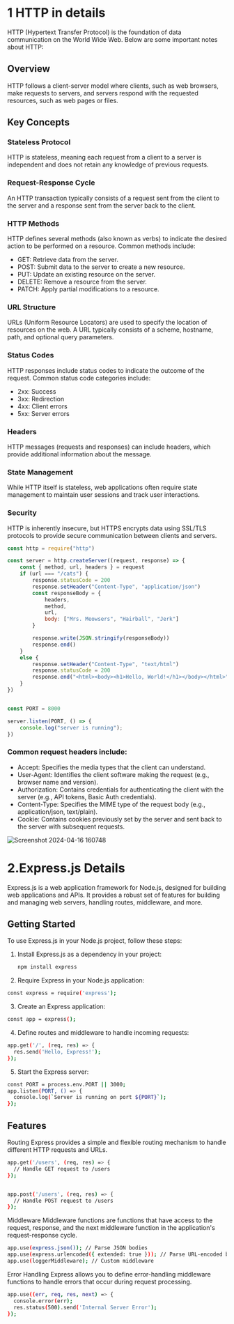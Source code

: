# 1 HTTP in details

HTTP (Hypertext Transfer Protocol) is the foundation of data communication on the World Wide Web. Below are some important notes about HTTP:

## Overview

HTTP follows a client-server model where clients, such as web browsers, make requests to servers, and servers respond with the requested resources, such as web pages or files.

## Key Concepts

### Stateless Protocol

HTTP is stateless, meaning each request from a client to a server is independent and does not retain any knowledge of previous requests.

### Request-Response Cycle

An HTTP transaction typically consists of a request sent from the client to the server and a response sent from the server back to the client.

### HTTP Methods

HTTP defines several methods (also known as verbs) to indicate the desired action to be performed on a resource. Common methods include:
- GET: Retrieve data from the server.
- POST: Submit data to the server to create a new resource.
- PUT: Update an existing resource on the server.
- DELETE: Remove a resource from the server.
- PATCH: Apply partial modifications to a resource.

### URL Structure

URLs (Uniform Resource Locators) are used to specify the location of resources on the web. A URL typically consists of a scheme, hostname, path, and optional query parameters.

### Status Codes

HTTP responses include status codes to indicate the outcome of the request. Common status code categories include:
- 2xx: Success
- 3xx: Redirection
- 4xx: Client errors
- 5xx: Server errors

### Headers

HTTP messages (requests and responses) can include headers, which provide additional information about the message.

### State Management

While HTTP itself is stateless, web applications often require state management to maintain user sessions and track user interactions.

### Security

HTTP is inherently insecure, but HTTPS encrypts data using SSL/TLS protocols to provide secure communication between clients and servers.

```javascript
const http = require("http")

const server = http.createServer((request, response) => {
    const { method, url, headers } = request
    if (url === "/cats") {
        response.statusCode = 200
        response.setHeader("Content-Type", "application/json")
        const responseBody = {
            headers,
            method,
            url,
            body: ["Mrs. Meowsers", "Hairball", "Jerk"]
        }

        response.write(JSON.stringify(responseBody))
        response.end()
    }
    else {
        response.setHeader("Content-Type", "text/html")
        response.statusCode = 200
        response.end("<html><body><h1>Hello, World!</h1></body></html>")
    }
})


const PORT = 8000

server.listen(PORT, () => {
    console.log("server is running");
})
```

### Common request headers include:
- Accept: Specifies the media types that the client can understand.
- User-Agent: Identifies the client software making the request (e.g., browser name and version).
- Authorization: Contains credentials for authenticating the client with the server (e.g., API tokens, Basic Auth credentials).
- Content-Type: Specifies the MIME type of the request body (e.g., application/json, text/plain).
- Cookie: Contains cookies previously set by the server and sent back to the server with subsequent requests.

![Screenshot 2024-04-16 160748](https://github.com/Gaurav038/interview-notes/assets/78479119/a903700e-4753-44ae-a59f-98cd02fa17e7)

# 2.Express.js Details

Express.js is a web application framework for Node.js, designed for building web applications and APIs. It provides a robust set of features for building and managing web servers, handling routes, middleware, and more.

## Getting Started

To use Express.js in your Node.js project, follow these steps:

1. Install Express.js as a dependency in your project:
   ```bash
   npm install express

2. Require Express in your Node.js application:

```bash
const express = require('express');
```
3. Create an Express application:

```bash
const app = express();
```
4. Define routes and middleware to handle incoming requests:
   
```bash
app.get('/', (req, res) => {
  res.send('Hello, Express!');
});
```
5. Start the Express server:

```bash
const PORT = process.env.PORT || 3000;
app.listen(PORT, () => {
  console.log(`Server is running on port ${PORT}`);
});
```
## Features
Routing
Express provides a simple and flexible routing mechanism to handle different HTTP requests and URLs.

```bash
app.get('/users', (req, res) => {
  // Handle GET request to /users
});


app.post('/users', (req, res) => {
  // Handle POST request to /users
});
```
Middleware
Middleware functions are functions that have access to the request, response, and the next middleware function in the application's request-response cycle.

```bash
app.use(express.json()); // Parse JSON bodies
app.use(express.urlencoded({ extended: true })); // Parse URL-encoded bodies
app.use(loggerMiddleware); // Custom middleware
```
Error Handling
Express allows you to define error-handling middleware functions to handle errors that occur during request processing.

```bash
app.use((err, req, res, next) => {
  console.error(err);
  res.status(500).send('Internal Server Error');
});
```
